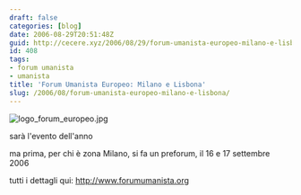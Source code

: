```yaml
---
draft: false
categories: [blog]
date: 2006-08-29T20:51:48Z
guid: http://cecere.xyz/2006/08/29/forum-umanista-europeo-milano-e-lisbona/
id: 408
tags:
- forum umanista
- umanista
title: 'Forum Umanista Europeo: Milano e Lisbona'
slug: /2006/08/forum-umanista-europeo-milano-e-lisbona/
---
```


<img alt="logo_forum_europeo.jpg" id="image407" src="http://cecere.xyz/wp-content/uploads/sites/3/2006/08/logo_forum_europeo.jpg" />

sarà l'evento dell'anno
  
ma prima, per chi è zona Milano, si fa un preforum, il 16 e 17 settembre 2006

tutti i dettagli qui: <http://www.forumumanista.org>